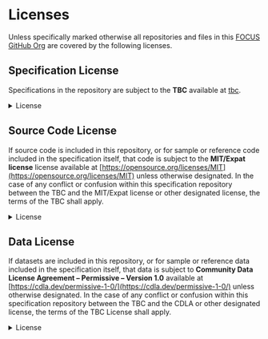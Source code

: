 # Licenses

Unless specifically marked otherwise all repositories and files in this [FOCUS GitHub Org](https://github.com/FinOps-Open-Cost-and-Usage-Spec) are covered by the following licenses.

## Specification License

Specifications in the repository are subject to the **TBC** available at [tbc](tbc).


<details><summary>License</summary>
<p>

</p>
</details>

## Source Code License

If source code is included in this repository, or for sample or reference code included in the specification itself, that code is subject to the **MIT/Expat license** license available at [https://opensource.org/licenses/MIT](https://opensource.org/licenses/MIT) unless otherwise designated. In the case of any conflict or confusion within this specification repository between the TBC and the MIT/Expat license or other designated license, the terms of the TBC shall apply.

<details><summary>License</summary>
<p>

> Copyright (c) <year> Linux Foundation, FinOps Open Cost and Usage Specification
> 
> Permission is hereby granted, free of charge, to any person obtaining a copy
> of this software and associated documentation files (the "Software"), to deal
> in the Software without restriction, including without limitation the rights
> to use, copy, modify, merge, publish, distribute, sublicense, and/or sell
> copies of the Software, and to permit persons to whom the Software is
> furnished to do so, subject to the following conditions:
> 
> The above copyright notice and this permission notice shall be included in all
> copies or substantial portions of the Software.
> 
> THE SOFTWARE IS PROVIDED "AS IS", WITHOUT WARRANTY OF ANY KIND, EXPRESS OR
> IMPLIED, INCLUDING BUT NOT LIMITED TO THE WARRANTIES OF MERCHANTABILITY,
> FITNESS FOR A PARTICULAR PURPOSE AND NONINFRINGEMENT. IN NO EVENT SHALL THE
> AUTHORS OR COPYRIGHT HOLDERS BE LIABLE FOR ANY CLAIM, DAMAGES OR OTHER
> LIABILITY, WHETHER IN AN ACTION OF CONTRACT, TORT OR OTHERWISE, ARISING FROM,
> OUT OF OR IN CONNECTION WITH THE SOFTWARE OR THE USE OR OTHER DEALINGS IN THE
> SOFTWARE.
> 
</p>
</details>

## Data License

If datasets are included in this repository, or for sample or reference data included in the specification itself, that data is subject to **Community Data License Agreement – Permissive – Version 1.0** available at [https://cdla.dev/permissive-1-0/](https://cdla.dev/permissive-1-0/) unless otherwise designated. In the case of any conflict or confusion within this specification repository between the TBC and the CDLA or other designated license, the terms of the TBC License shall apply.


<details><summary>License</summary>
<p>

> 
> SPDX-License-Identifier: CDLA-Permissive-1.0
>   
> Community Data License Agreement – Permissive – Version 1.0
> 
> This is the Community Data License Agreement – Permissive, Version 1.0 (“Agreement”).  Data is provided to You under this Agreement by each of the Data Providers.  Your exercise of any of the rights and permissions granted below constitutes Your acceptance and agreement to be bound by the terms and conditions of this Agreement.
> The benefits that each Data Provider receives from making Data available and that You receive from Data or otherwise under these terms and conditions shall be deemed sufficient consideration for the formation of this Agreement.  Accordingly, Data Provider(s) and You (the “Parties”) agree as follows:
> 
> Section 1.  Definitions
> 
> 1.1 “Add” means to supplement Data with Your own or someone else’s Data, resulting in Your “Additions.”  Additions do not include Results.
> 
> 1.2 “Computational Use” means Your analysis (through the use of computational devices or otherwise) or other interpretation of Data.  By way of example and not limitation, “Computational Use” includes the application of any computational analytical technique, the purpose of which is the analysis of any Data in digital form to generate information about Data such as patterns, trends, correlations, inferences, insights and attributes.
> 
> 1.3 “Data” means the information (including copyrightable information, such as images or text), collectively or individually, whether created or gathered by a Data Provider or an Entity acting on its behalf, to which rights are granted under this Agreement.
> 
> 1.4 “Data Provider” means any Entity (including any employee or contractor of such Entity authorized to Publish Data on behalf of such Entity) that Publishes Data under this Agreement prior to Your Receiving it.
> 
> 1.5 “Enhanced Data” means the subset of Data that You Publish and that is composed of (a) Your Additions and/or (b) Modifications to Data You have received under this Agreement.
> 
> 1.6 “Entity” means any natural person or organization that exists under the laws of the jurisdiction in which it is organized, together with all other entities that control, are controlled by, or are under common control with that entity.  For the purposes of this definition, “control” means (a) the power, directly or indirectly, to cause the direction or management of such entity, whether by contract or otherwise, (b) the ownership of more than fifty percent (50%) of the outstanding shares or securities, (c) the beneficial ownership of such entity or, (d) the ability to appoint, whether by agreement or right, the majority of directors of an Entity.
> 
> 1.7 “Modify” means to delete, erase, correct or re-arrange Data, resulting in “Modifications.”  Modifications do not include Results.
> 
> 1.8 “Publish” means to make all or a subset of Data (including Your Enhanced Data) available in any manner which enables its Use, including by providing a copy on physical media or remote access.  For any form of Entity, that is to make the Data available to any individual who is not employed by that Entity or engaged as a contractor or agent to perform work on that Entity’s behalf.  A “Publication” occurs each time You Publish Data.
> 
> 1.9 “Receive” or “Receives” means to have been given access to Data, locally or remotely.
> 
> 1.10 “Results” means the outcomes or outputs that You obtain from Your Computational Use of Data.  Results shall not include more than a de minimis portion of the Data on which the Computational Use is based.
> 
> 1.11 “Sui Generis Database Rights” means rights, other than copyright, resulting from Directive 96/9/EC of the European Parliament and of the Council of 11 March 1996 on the legal protection of databases, as amended and/or succeeded, as well as other equivalent rights anywhere in the world.
> 
> 1.12 “Use” means using Data (including accessing, copying, studying, reviewing, adapting, analyzing, evaluating, or making Computational Use of it), either by machines or humans, or a combination of both.
> 
> 1.13 “You” or “Your” means any Entity that Receives Data under this Agreement.
> 
> Section 2.  Right and License to Use and to Publish
> 
> 2.1 Subject to the conditions set forth in Section 3 of this Agreement, Data Provider(s) hereby grant(s) to You a worldwide, non-exclusive, irrevocable (except as provided in Section 5) right to: (a) Use Data; and (b) Publish Data.
> 
> 2.2 To the extent that the Data or the coordination, selection or arrangement of Data is protected or protectable under copyright, Sui Generis Database Rights, or other law, Data Provider(s) further agree(s) that such Data or coordination, selection or arrangement is hereby licensed to You and to anyone else who Receives Data under this Agreement for Use and Publication, subject to the conditions set forth in Section 3 of this Agreement.
> 
> 2.3 Except for these rights and licenses expressly granted, no other intellectual property rights are granted or should be implied.
> 
> Section 3.  Conditions on Rights Granted
> 
> 3.1 If You Publish Data You Receive or Enhanced Data:
> 
> (a) You may do so under a license of Your choice provided that You give anyone who Receives the Data from You the text of this Agreement, the name of this Agreement and/or a hyperlink or other method reasonably likely to provide a copy of the text of this Agreement; and
> 
> (b) You must cause any Data files containing Enhanced Data to carry prominent notices that You have changed those files; and
> 
> (c) If You Publish Data You Receive, You must preserve all credit or attribution to the Data Provider(s). Such retained credit or attribution includes any of the following to the extent they exist in Data as You have Received it: legal notices or metadata; identification of the Data Provider(s); or hyperlinks to Data to the extent it is practical to do so.
> 
> 3.2 You may provide additional or different license terms and conditions for use, reproduction, or distribution of that Enhanced Data, or for any combination of Data and Enhanced Data as a whole, provided that Your Use and Publication of that combined Data otherwise complies with the conditions stated in this License.
> 
> 3.3 You and each Data Provider agree that Enhanced Data shall not be considered a work of joint authorship by virtue of its relationship to Data licensed under this Agreement and shall not require either any obligation of accounting to or the consent of any Data Provider.
> 
> 3.4 This Agreement imposes no obligations or restrictions on Your Use or Publication of Results.
> 
> Section 4.  Data Provider(s)’ Representations
> 
> 4.1 Each Data Provider represents that the Data Provider has exercised reasonable care, to assure that: (a) the Data it Publishes was created or generated by it or was obtained from others with the right to Publish the Data under this Agreement; and (b) Publication of such Data does not violate any privacy or confidentiality obligation undertaken by the Data Provider.
> 
> Section 5.  Termination
> 
> 5.1 All of Your rights under this Agreement will terminate, and Your right to Receive, Use or Publish the Data will be revoked or modified if You materially fail to comply with the terms and conditions of this Agreement and You do not cure such failure in a reasonable period of time after becoming aware of such noncompliance.  If Your rights under this Agreement terminate, You agree to cease Receipt, Use and Publication of Data.  However, Your obligations and any rights and permissions granted by You under this Agreement relating to Data that You Published prior to such termination will continue and survive.
> 
> 5.2 If You institute litigation against a Data Provider or anyone else who Receives the Data (including a cross-claim in a lawsuit) based on the Data, other than a claim asserting breach of this Agreement, then any rights previously granted to You to Receive, Use and Publish Data under this Agreement will terminate as of the date such litigation is filed.
> 
> Section 6.  Disclaimer of Warranties and Limitation of Liability
> 
> 6.1 EXCEPT AS EXPRESSLY SET FORTH IN THIS AGREEMENT, THE DATA (INCLUDING ENHANCED DATA) IS PROVIDED ON AN “AS IS” BASIS, WITHOUT WARRANTIES OR CONDITIONS OF ANY KIND, EITHER EXPRESS OR IMPLIED INCLUDING, WITHOUT LIMITATION, ANY WARRANTIES OR CONDITIONS OF TITLE, NON-INFRINGEMENT, MERCHANTABILITY OR FITNESS FOR A PARTICULAR PURPOSE.
> 
> 6.2 NEITHER YOU NOR ANY DATA PROVIDERS SHALL HAVE ANY LIABILITY FOR ANY DIRECT, INDIRECT, INCIDENTAL, SPECIAL, EXEMPLARY, OR CONSEQUENTIAL DAMAGES (INCLUDING WITHOUT LIMITATION LOST PROFITS), HOWEVER CAUSED AND ON ANY THEORY OF LIABILITY, WHETHER IN CONTRACT, STRICT LIABILITY, OR TORT (INCLUDING NEGLIGENCE OR OTHERWISE) ARISING IN ANY WAY OUT OF THE USE OR DISTRIBUTION OF THE DATA OR THE EXERCISE OF ANY RIGHTS GRANTED HEREUNDER, EVEN IF ADVISED OF THE POSSIBILITY OF SUCH DAMAGES.
> 
> Section 7.  Miscellaneous
> 
> 7.1 You agree that it is solely Your responsibility to comply with all applicable laws with regard to Your Use or Publication of Data, including any applicable privacy, data protection, security and export laws.  You agree to take reasonable steps to assist a Data Provider fulfilling responsibilities to comply with applicable laws with regard to Use or Publication of Data Received hereunder.
> 
> 7.2 You and Data Provider(s), collectively and individually, waive and/or agree not to assert, to the extent permitted by law, any moral rights You or they hold in Data.
> 
> 7.3 This Agreement confers no rights or remedies upon any person or entity other than the Parties and their respective heirs, executors, successors and assigns.
> 
> 7.4 The Data Provider(s) reserve no right or expectation of privacy, data protection or confidentiality in any Data that they Publish under this Agreement.  If You choose to Publish Data under this Agreement, You similarly do so with no reservation or expectation of any rights of privacy or confidentiality in that Data.
> 
> 7.5 The Community Data License Agreement workgroup under The Linux Foundation is the steward of this Agreement (“Steward”).  No one other than the Steward has the right to modify or publish new versions of this Agreement.  Each version will be given a distinguishing version number.  You may Use and Publish Data Received hereunder under the terms of the version of the Agreement under which You originally Received the Data, or under the terms of any subsequent version published by the Steward.
> 

</p>
</details>
